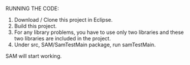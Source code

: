 RUNNING THE CODE:

1) Download / Clone this project in Eclipse.
2) Build this project.
3) For any library problems, you have to use only two libraries and these two libraries are included in the project.
4) Under src, SAM/SamTestMain package, run samTestMain.

SAM will start working.
